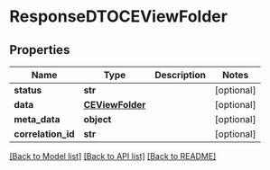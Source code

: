 # ResponseDTOCEViewFolder

## Properties
Name | Type | Description | Notes
------------ | ------------- | ------------- | -------------
**status** | **str** |  | [optional] 
**data** | [**CEViewFolder**](CEViewFolder.md) |  | [optional] 
**meta_data** | **object** |  | [optional] 
**correlation_id** | **str** |  | [optional] 

[[Back to Model list]](../README.md#documentation-for-models) [[Back to API list]](../README.md#documentation-for-api-endpoints) [[Back to README]](../README.md)

